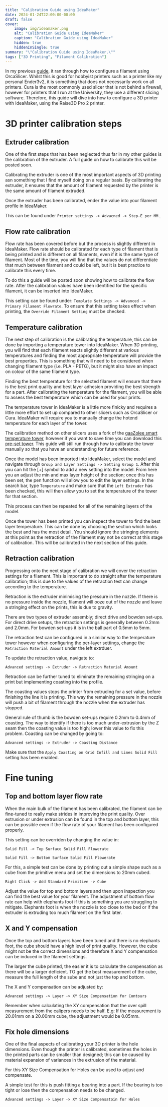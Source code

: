 ```yaml
---
title: "Calibration Guide using IdeaMaker"
date: 2024-01-24T22:00:00-00:00
draft: false
cover:
    image: img/ideamaker.png
    alt: "Calibration Guide using IdeaMaker"
    caption: "Calibration Guide using IdeaMaker"
    hidden: true
    hiddenInSingle: true
summary: "\"Calibration Guide using IdeaMaker.\""
tags: ["3D Printing", "Filament Calibration"]
---
```


In my previous [guide](/content/3D%20Printing/Filament%20Calibration/index.md), it ran through how to configure a filament using OrcaSlicer.
Whilst this is good for hobbyist printers such as a printer like my personal Ender3v2, it is something that does not necessarily work on all printers.
Cura is the most commonly used slicer that is not behind a firewall, however for printers that I run at the University, they use a different slicing software.
Therefore, this guide will dive into how to configure a 3D printer with IdeaMaker, using the Raise3D Pro 2 printer.

# 3D printer calibration steps 

## Extruder calibration
One of the first steps that has been neglected thus far in my other guides is the calibration of the extruder. 
A full guide on how to calibrate this will be posted soon.

Calibrating the extruder is one of the most important aspects of 3D printing asn something that I find myself doing on a regular basis.
By calibrating the extruder, it ensures that the amount of filament requested by the printer is the same amount of filament extruded.

Once the extruder has been calibrated, ender the value into your filament profile in IdeaMaker.

This can be found under `Printer settings -> Advacned -> Step-E per MM`
̣<!--- pic ref here --->

## Flow rate calibration
Flow rate has been covered before but the process is slightly different in IdeaMaker.
Flow rate should be calibrated for each type of filament that  is being printed and is different on all filaments, even if it is the same type of filament.
Most of the time, you will find that the values do not differentiate that much between filament and could be left, but it is best practice to calibrate this every time.

To do this a guide will be posted soon showing how to calibrate the flow rate.
After the calibration values have been identified for the specific filament, it can be inserted into IdeaMaker.

This setting can be found under: `Template Settings -> Advanced -> Primary Filament Flowrate`. 
To ensure that this setting takes effect when printing, the `Override Filament Setting` must be checked.

## Temperature calibration
The next step of calibration is the calibrating the temperature, this can be done by importing a temperature tower into IdeaMaker.
When 3D printing, you will find that each filament reacts slightly different at various temperatures and finding the most appropriate temperature will provide the best properties.
This is something that will need to be considered when changing filament type (i.e. PLA - PETG), but it might also have an impact on colour  of the same filament type.

Finding the best temperature for the selected filament will ensure that there is the best print quality and best layer adhesion providing the best strength for a part.
After calibrating the temperature for the filament, you will be able to assess the best temperature which can be used for your prints.

The temperature tower in IdeaMaker is a little more finicky and requires a little more effort to set up compared to other slicers such as OrcaSlicer or Cura.
IdeaMaker will require you to manually change the hotend temperature for each layer of the tower.

The calibration method on other slicers uses a fork of the [gaaZolee smart temperature tower](https://www.thingiverse.com/thing:2729076), however if you want to save time you can download this [pre-set tower](/Temperature-Calibration-Tower.zip).
This guide will still run through how to calibrate the tower manually so that you have an understanding for future reference.

Once the model has been imported into IdeaMaker, select the model and navigate through `Group and Layer Settings -> Setting Group 1`.
After this you can hit the [+] symbol to add a new setting into the model. 
From here you an adjust the min and max layer height of the section; once this has been set, the pen function will allow you to edit the layer settings.
In the search bar, type `Temperature` and make sure that the `Left Extruder` has been checked, this will then allow you to set the temperature of the tower for that section.

This process can then be repeated for all of the remaining layers of the model. 

Once the tower has been printed you can inspect the tower to find the best layer temperature. 
This can be done by choosing the section which looks the best and has the most detail. 
You should ignore the stringing elements at this point as the retraction of the filament may not be correct at this stage of calibration.
This will be calibrated in the next section of this guide.

## Retraction calibration
Progressing onto the next stage of calibration we will cover the retraction settings for a filament.
This is important to do straight after the temperature calibration; this is due to the values of the retraction test can change according to the temperature.

Retraction is the extruder minimising the pressure in the nozzle. 
If there is no pressure inside the nozzle, filament will ooze out of the nozzle and leave a stringing effect on the prints, this is due to gravity.

There are two types of extruder assembly; direct drive and bowden set-ups.
For direct drive setups, the retraction settings is generally between 0.2mm and 2.0mm.
For bowden set-ups it is in the ball part of 0.5mm to 5mm.

The retraction test can be configured in a similar way to the temperature tower however when configuring the per-layer settings, change the `Retraction Material Amount` under the left extrduer.

To update the retraction value, navigate to:

`Advanced settings -> Extruder -> Retraction Material Amount`

Retraction can be further tuned to eliminate the remaining stringing on a print but implementing coasting into the profile.

The coasting values stops the printer from extruding for a set value, before finishing the line it is printing. 
This way the remaining pressure in the nozzle will push a bit of filament through the nozzle when the extruder has stopped.

General rule of thumb is the bowden set-ups require 0.2mm to 0.4mm of coasting.
The way to identify if there is too much under-extrusion by the Z seam then the coasting value is too high; lower this value to fix this problem.
Coasting can be changed by going to:

`Advanced settings -> Extruder -> Coasting Distance`

Make sure that the `Apply Coasting on Grid Infill and Lines Solid Fill` setting has been enabled.


# Fine tuning

## Top and bottom layer flow rate
When the main bulk of the filament has been calibrated, the filament can be fine-tuned to really make strides in improving the print quality.
Over extrusion or under extrusion can be found in the top and bottom layer, this can be possible even if the flow rate of your filament has been configured properly. 

This setting can be overriden by changing the value in:

`Solid Fill -> Top Surface Solid Fill Flowerate`

`Solid Fill -> Bottom Surface Solid Fill Flowerate`

For this, a simple test can be done by printing out a simple shape such as a cube from the primitive menu and set the dimensions to 20mm cubed.

`Right Click -> Add Standard Primitive -> Cube`

Adjust the value for top and bottom layers and then upon inspection you can find the best value for your filament.
The adjustment of bottom flow rate can help with elephants foot if this is something you are struggling to mitigate.
Elephants foot is when the nozzle is too close to the bed or if the extruder is extruding too much filament on the first later.

## X and Y compensation
Once the top and bottom layers have been tuned and there is no elephants foot, the cube should have a high level of print quality.
However, the cube might not be the correct dimensions and therefore X and Y compensation can be induced in the filament settings.

The larger the cube printed, the easier it is to calculate the compensation as there will be a larger deficient. 
TO get the best measurement of the cube, measure the full length of the sube and not just the top and bottom.

The X and Y compensation can be adjusted by:

`Advanced settings -> Layer -> XY Size Compensation for Contours`

Remember when calculating the XY compensation that the over spill measurement from the calipers needs to be half.
E.g: If the measurement is 20.01mm on a 20.00mm cube, the adjustment would be 0.05mm. 

## Fix hole dimensions
One of the final aspects of calibrating your 3D printer is the hole dimensions.
Even though the printer is calibrated, sometimes the holes in the printed parts can be smaller than designed; this can be caused by material expansion of variances in the extrusion of the material.

For this XY Size Compensation for Holes can be used to adjust and compensate.

A simple test for this is push fitting a bearing into a part. If the bearing is too tight or lose then the compensation needs to be changed.

`Advanced settings -> Layer -> XY Size Compensatoin for Holes`
